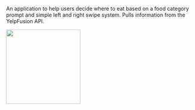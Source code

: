 An application to help users decide where to eat based on a food category prompt and simple left and right swipe system. Pulls information from the YelpFusion API.


<img src="https://i.imgur.com/0yOM68x.gif" width="200"/>

